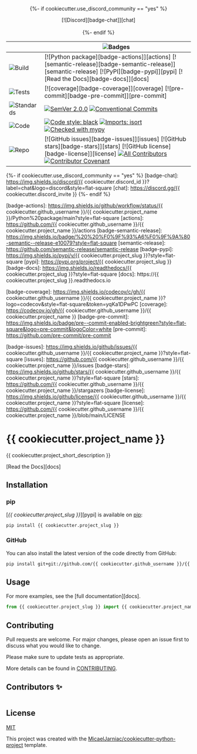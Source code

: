 <div align="center">
{%- if cookiecutter.use_discord_community == "yes" %}

  [![Discord][badge-chat]][chat]
  <br>
  <br>
{%- endif %}

  | | ![Badges][label-badges] |
  |--|--|
  | ![Build][label-build] | [![Python package][badge-actions]][actions] [![semantic-release][badge-semantic-release]][semantic-release] [![PyPI][badge-pypi]][pypi] [![Read the Docs][badge-docs]][docs] |
  | ![Tests][label-tests] | [![coverage][badge-coverage]][coverage] [![pre-commit][badge-pre-commit]][pre-commit] |
  | ![Standards][label-standards] | [![SemVer 2.0.0][badge-semver]][semver] [![Conventional Commits][badge-conventional-commits]][conventional-commits] |
  | ![Code][label-code] | [![Code style: black][badge-black]][Black] [![Imports: isort][badge-isort]][isort] [![Checked with mypy][badge-mypy]][mypy] |
  | ![Repo][label-repo] | [![GitHub issues][badge-issues]][issues] [![GitHub stars][badge-stars]][stars] [![GitHub license][badge-license]][license] [![All Contributors][badge-all-contributors]][contributors] [![Contributor Covenant][badge-code-of-conduct]][code-of-conduct] |
</div>

<!-- Badges -->
{%- if cookiecutter.use_discord_community == "yes" %}
[badge-chat]: https://img.shields.io/discord/{{ cookiecutter.discord_id }}?label=chat&logo=discord&style=flat-square
[chat]: https://discord.gg/{{ cookiecutter.discord_invite }}
{%- endif %}

<!-- Labels -->
[label-badges]: https://img.shields.io/badge/%F0%9F%94%96-badges-purple?style=for-the-badge
[label-build]: https://img.shields.io/badge/%F0%9F%94%A7-build-darkblue?style=flat-square
[label-tests]: https://img.shields.io/badge/%F0%9F%A7%AA-tests-darkblue?style=flat-square
[label-standards]: https://img.shields.io/badge/%F0%9F%93%91-standards-darkblue?style=flat-square
[label-code]: https://img.shields.io/badge/%F0%9F%92%BB-code-darkblue?style=flat-square
[label-repo]: https://img.shields.io/badge/%F0%9F%93%81-repo-darkblue?style=flat-square

<!-- Build -->
[badge-actions]: https://img.shields.io/github/workflow/status/{{ cookiecutter.github_username }}/{{ cookiecutter.project_name }}/Python%20package/main?style=flat-square
[actions]: https://github.com/{{ cookiecutter.github_username }}/{{ cookiecutter.project_name }}/actions
[badge-semantic-release]: https://img.shields.io/badge/%20%20%F0%9F%93%A6%F0%9F%9A%80-semantic--release-e10079?style=flat-square
[semantic-release]: https://github.com/semantic-release/semantic-release
[badge-pypi]: https://img.shields.io/pypi/v/{{ cookiecutter.project_slug }}?style=flat-square
[pypi]: https://pypi.org/project/{{ cookiecutter.project_slug }}
[badge-docs]: https://img.shields.io/readthedocs/{{ cookiecutter.project_slug }}?style=flat-square
[docs]: https://{{ cookiecutter.project_slug }}.readthedocs.io

<!-- Tests -->
[badge-coverage]: https://img.shields.io/codecov/c/gh/{{ cookiecutter.github_username }}/{{ cookiecutter.project_name }}?logo=codecov&style=flat-square&token=yqKa1DPwPC
[coverage]: https://codecov.io/gh/{{ cookiecutter.github_username }}/{{ cookiecutter.project_name }}
[badge-pre-commit]: https://img.shields.io/badge/pre--commit-enabled-brightgreen?style=flat-square&logo=pre-commit&logoColor=white
[pre-commit]: https://github.com/pre-commit/pre-commit

<!-- Standards -->
[badge-semver]: https://img.shields.io/badge/SemVer-2.0.0-blue?style=flat-square&logo=semver
[semver]: https://semver.org/spec/v2.0.0.html
[badge-conventional-commits]: https://img.shields.io/badge/Conventional%20Commits-1.0.0-yellow?style=flat-square
[conventional-commits]: https://conventionalcommits.org

<!-- Code -->
[badge-black]: https://img.shields.io/badge/code%20style-black-black?style=flat-square
[Black]: https://github.com/psf/black
[badge-isort]: https://img.shields.io/badge/imports-isort-%231674b1?style=flat-square&labelColor=ef8336
[isort]: https://pycqa.github.io/isort
[badge-mypy]: https://img.shields.io/badge/mypy-checked-2A6DB2?style=flat-square
[mypy]: http://mypy-lang.org

<!-- Repo -->
[badge-issues]: https://img.shields.io/github/issues/{{ cookiecutter.github_username }}/{{ cookiecutter.project_name }}?style=flat-square
[issues]: https://github.com/{{ cookiecutter.github_username }}/{{ cookiecutter.project_name }}/issues
[badge-stars]: https://img.shields.io/github/stars/{{ cookiecutter.github_username }}/{{ cookiecutter.project_name }}?style=flat-square
[stars]: https://github.com/{{ cookiecutter.github_username }}/{{ cookiecutter.project_name }}/stargazers
[badge-license]: https://img.shields.io/github/license/{{ cookiecutter.github_username }}/{{ cookiecutter.project_name }}?style=flat-square
[license]: https://github.com/{{ cookiecutter.github_username }}/{{ cookiecutter.project_name }}/blob/main/LICENSE
<!-- ALL-CONTRIBUTORS-BADGE:START - Do not remove or modify this section -->
[badge-all-contributors]: https://img.shields.io/badge/all_contributors-0-orange.svg?style=flat-square
<!-- ALL-CONTRIBUTORS-BADGE:END -->
[contributors]: #Contributors-✨
[badge-code-of-conduct]: https://img.shields.io/badge/Contributor%20Covenant-2.1-4baaaa?style=flat-square
[code-of-conduct]: CODE_OF_CONDUCT.md
<!---->

# {{ cookiecutter.project_name }}
{{ cookiecutter.project_short_description }}

[Read the Docs][docs]

## Installation

### pip
[*{{ cookiecutter.project_slug }}*][pypi] is available on [pip](https://pip.pypa.io/en/stable/):

```bash
pip install {{ cookiecutter.project_slug }}
```

### GitHub
You can also install the latest version of the code directly from GitHub:
```bash
pip install git+git://github.com/{{ cookiecutter.github_username }}/{{ cookiecutter.project_name }}
```

## Usage
For more examples, see the [full documentation][docs].

```python
from {{ cookiecutter.project_slug }} import {{ cookiecutter.project_name }}
```

## Contributing
Pull requests are welcome. For major changes, please open an issue first to discuss what you would like to change.

Please make sure to update tests as appropriate.

More details can be found in [CONTRIBUTING](CONTRIBUTING.md).

## Contributors ✨
<!-- ALL-CONTRIBUTORS-LIST:START - Do not remove or modify this section -->
<!-- prettier-ignore-start -->
<!-- markdownlint-disable -->
<table>
</table>

<!-- markdownlint-restore -->
<!-- prettier-ignore-end -->

<!-- ALL-CONTRIBUTORS-LIST:END -->

## License
[MIT](LICENSE)

This project was created with the [MicaelJarniac/cookiecutter-python-project](https://github.com/MicaelJarniac/cookiecutter-python-project) template.
